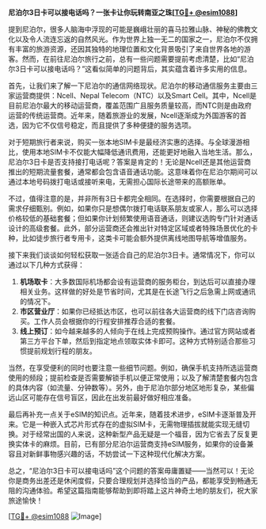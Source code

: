 **尼泊尔3日卡可以接电话吗？一张卡让你玩转南亚之珠[[TG💪+ @esim1088](https://t.me/s/esim1088)]**

提到尼泊尔，很多人脑海中浮现的可能是巍峨壮丽的喜马拉雅山脉、神秘的佛教文化以及令人流连忘返的自然风光。作为世界上独一无二的国家之一，尼泊尔不仅拥有丰富的旅游资源，还因其独特的地理位置和文化背景吸引了来自世界各地的游客。然而，在前往尼泊尔旅行之前，总有一些问题需要提前考虑清楚，比如“尼泊尔3日卡可以接电话吗？”这看似简单的问题背后，其实蕴含着许多实用的信息。

首先，让我们来了解一下尼泊尔的通信网络现状。尼泊尔的移动通信服务主要由三家运营商提供：Ncell、Nepal Telecom（NTC）以及Smart Cell。其中，Ncell是目前尼泊尔最大的移动运营商，覆盖范围广且服务质量较高，而NTC则是由政府运营的传统运营商。近年来，随着旅游业的发展，Ncell逐渐成为外国游客的首选，因为它不仅信号稳定，而且提供了多种便捷的服务选项。

对于短期旅行者来说，购买一张本地SIM卡是最经济实惠的选择。与全球漫游相比，使用本地SIM卡不仅能大幅降低通讯费用，还能更好地融入当地生活。那么，尼泊尔3日卡是否支持接打电话呢？答案是肯定的！无论是Ncell还是其他运营商推出的短期流量套餐，通常都会包含语音通话功能。这意味着你在尼泊尔期间可以通过本地号码拨打电话或接听来电，无需担心国际长途带来的高额账单。

不过，值得注意的是，并非所有3日卡都完全相同。在选择时，你需要根据自己的需求仔细甄别。例如，如果你只是想偶尔拨打电话联系朋友或家人，那么可以选择价格较低的基础套餐；但如果你计划频繁使用语音通话，则建议选购专门针对通话设计的高级套餐。此外，部分运营商还会推出针对特定区域或者特殊场景优化的卡种，比如徒步旅行者专用卡，这类卡可能会额外提供离线地图导航等增值服务。

接下来我们谈谈如何轻松获取一张适合自己的尼泊尔3日卡。通常情况下，你可以通过以下几种方式获得：

1. **机场取卡**：大多数国际机场都会设有运营商的服务柜台，到达后可以直接办理相关业务。这样做的好处是节省时间，尤其是在长途飞行之后急需上网或通讯的情况下。
2. **市区营业厅**：如果你已经抵达市区，也可以前往各大运营商的线下门店咨询购买。工作人员会根据你的行程安排推荐合适的套餐。
3. **线上预订**：如今越来越多的人倾向于在线上完成预购操作。通过官方网站或者第三方平台下单，然后到指定地点领取实体卡即可。这种方式特别适合那些习惯提前规划行程的朋友。

当然，在享受便利的同时也要注意一些细节问题。例如，确保手机支持所选运营商使用的频段；提前检查是否需要解锁手机以便正常使用；以及了解清楚套餐内包含的具体内容（如流量、分钟数等）。另外，由于尼泊尔部分地区地形复杂，某些偏远山区可能存在信号盲区，因此在出发前最好做好相应准备。

最后再补充一点关于eSIM的知识点。近年来，随着技术进步，eSIM卡逐渐普及开来。它是一种嵌入式芯片形式存在的虚拟SIM卡，无需物理插拔就能实现无缝切换。对于经常出国的人来说，这种新型产品无疑是一个福音，因为它省去了反复更换实体卡的麻烦。目前，已有部分尼泊尔运营商支持eSIM服务，如果你的设备兼容且对新鲜事物感兴趣的话，不妨尝试一下这种现代化解决方案。

总之，“尼泊尔3日卡可以接电话吗”这个问题的答案毋庸置疑——当然可以！无论你是商务出差还是休闲度假，只要合理规划并选择恰当的产品，都能享受到畅通无阻的沟通体验。希望这篇指南能够帮助到即将踏上这片神奇土地的朋友们，祝大家旅途愉快！

[[TG💪+ @esim1088](https://t.me/s/esim1088) ![Image](https://i.postimg.cc/4NQfJmqS/Snipaste-2025-05-13-00-14-12.png)]
